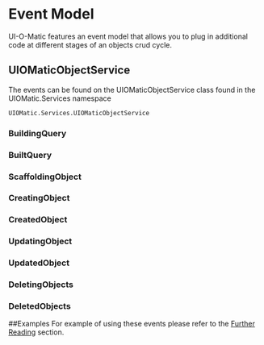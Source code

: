 # Event Model #
UI-O-Matic features an event model that allows you to plug in additional code at different stages of an objects crud cycle.

## UIOMaticObjectService ##

The events can be found on the UIOMaticObjectService class found in the UIOMatic.Services namespace 

    UIOMatic.Services.UIOMaticObjectService

### BuildingQuery ###

### BuiltQuery ###

### ScaffoldingObject ###

### CreatingObject ###
### CreatedObject ###

### UpdatingObject ###
### UpdatedObject ###



### DeletingObjects ###
### DeletedObjects ###

##Examples
For example of using these events please refer to the [Further Reading](13.FurtherReading.md) section.